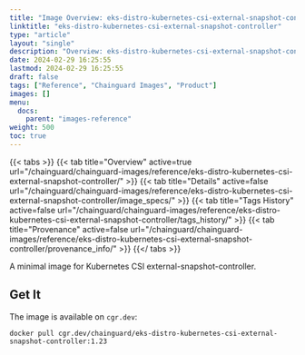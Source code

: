 ```yaml
---
title: "Image Overview: eks-distro-kubernetes-csi-external-snapshot-controller"
linktitle: "eks-distro-kubernetes-csi-external-snapshot-controller"
type: "article"
layout: "single"
description: "Overview: eks-distro-kubernetes-csi-external-snapshot-controller Chainguard Image"
date: 2024-02-29 16:25:55
lastmod: 2024-02-29 16:25:55
draft: false
tags: ["Reference", "Chainguard Images", "Product"]
images: []
menu: 
  docs: 
    parent: "images-reference"
weight: 500
toc: true
---
```


{{< tabs >}}
{{< tab title="Overview" active=true url="/chainguard/chainguard-images/reference/eks-distro-kubernetes-csi-external-snapshot-controller/" >}}
{{< tab title="Details" active=false url="/chainguard/chainguard-images/reference/eks-distro-kubernetes-csi-external-snapshot-controller/image_specs/" >}}
{{< tab title="Tags History" active=false url="/chainguard/chainguard-images/reference/eks-distro-kubernetes-csi-external-snapshot-controller/tags_history/" >}}
{{< tab title="Provenance" active=false url="/chainguard/chainguard-images/reference/eks-distro-kubernetes-csi-external-snapshot-controller/provenance_info/" >}}
{{</ tabs >}}

A minimal image for Kubernetes CSI external-snapshot-controller.

## Get It

The image is available on `cgr.dev`:

```
docker pull cgr.dev/chainguard/eks-distro-kubernetes-csi-external-snapshot-controller:1.23
```
